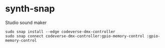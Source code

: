 # synth-snap
Studio sound maker

```
sudo snap install --edge codeverse-dmx-controller
sudo snap connect codeverse-dmx-controller:gpio-memory-control :gpio-memory-control
```
